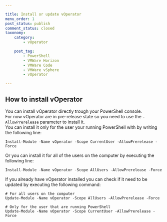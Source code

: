 ```yaml
---

title: Install or update vOperator
menu_order: 1
post_status: publish
comment_status: closed
taxonomy:
    category:
        - vOperator

    post_tag:
        - PowerShell
        - VMWare Horizon
        - VMWare Code
        - VMWare vSphere
        - vOperator

---
```


## How to install vOperator
You can install vOperator directly trough your PowerShell console.  
For now vOperator are in pre-release state so you need to use the ``-AllowPrerelease`` parameter to install it.  
You can install it only for the user your running PowerShell with by writing the following line:  
````
Install-Module -Name vOperator -Scope CurrentUser -AllowPrerelease -Force
````
Or you can install it for all of the users on the computer by executing the following line:  
````
Install-Module -Name vOperator -Scope AllUsers -AllowPrerelease -Force
````

If you already have vOperator installed you can check if it need to be updated by executing the following command:  
````
# For all users on the computer
Update-Module -Name vOperator -Scope AllUsers -AllowPrerelease -Force

# Only for the user that are running PowerShell
Update-Module -Name vOperator -Scope CurrentUser -AllowPrerelease -Force
````